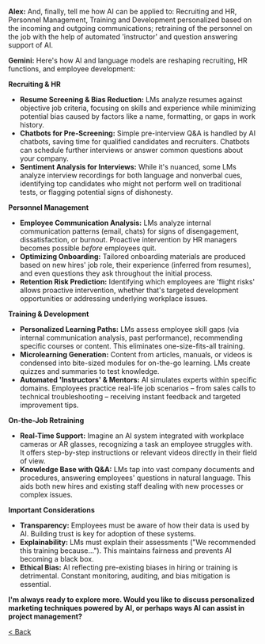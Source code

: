 <b>Alex:</b> And, finally, tell me how AI can be applied to: Recruiting and HR, Personnel Management, Training and Development personalized based on the incoming and outgoing communications; retraining of the personnel on the job with the help of automated 'instructor' and question answering support of AI.

<b>Gemini:</b> Here's how AI and language models are reshaping recruiting, HR functions, and employee development:

**Recruiting & HR**

* **Resume Screening & Bias Reduction:** LMs analyze resumes against objective job criteria, focusing on skills and experience while minimizing potential bias caused by factors like a name, formatting, or gaps in work history.
* **Chatbots for Pre-Screening:** Simple pre-interview Q&A is handled by AI chatbots, saving time for qualified candidates and recruiters. Chatbots can schedule further interviews or answer common questions about your company.
* **Sentiment Analysis for Interviews:** While it's nuanced, some LMs analyze interview recordings for both language and nonverbal cues, identifying top candidates who might not perform well on traditional tests, or flagging potential signs of dishonesty.

**Personnel Management**

* **Employee Communication Analysis:** LMs analyze internal communication patterns (email, chats) for signs of disengagement, dissatisfaction, or burnout. Proactive intervention by HR managers becomes possible *before* employees quit.
* **Optimizing Onboarding:** Tailored onboarding materials are produced based on new hires' job role, their experience (inferred from resumes), and even questions they ask throughout the initial process.
* **Retention Risk Prediction:** Identifying which employees are 'flight risks' allows proactive intervention, whether that's targeted development opportunities or addressing underlying workplace issues.

**Training & Development**

* **Personalized Learning Paths:**  LMs assess employee skill gaps (via internal communication analysis, past performance), recommending specific courses or content. This eliminates one-size-fits-all training.
* **Microlearning Generation:** Content from articles, manuals, or videos is condensed into bite-sized modules for on-the-go learning. LMs create quizzes and summaries to test knowledge.
* **Automated 'Instructors' & Mentors:** AI simulates experts within specific domains. Employees practice real-life job scenarios – from sales calls to technical troubleshooting – receiving instant feedback and targeted improvement tips.

**On-the-Job Retraining**

* **Real-Time Support:**  Imagine an AI system integrated with workplace cameras or AR glasses, recognizing a task  an employee  struggles with. It offers step-by-step instructions or relevant videos directly in their field of view.
* **Knowledge Base with Q&A:** LMs tap into vast company documents and procedures, answering employees' questions in natural language. This aids both new hires and existing staff dealing with new processes or complex issues.

**Important Considerations**

* **Transparency:** Employees must be aware of how their data is used by AI. Building trust is key for adoption of these systems.
* **Explainability:** LMs must explain their assessments ("We recommended this training because..."). This maintains fairness and prevents AI becoming a black box.
* **Ethical Bias:** AI reflecting pre-existing biases in hiring or training is  detrimental. Constant monitoring, auditing, and bias mitigation is essential.

**I'm always ready to explore more. Would you like to discuss  personalized marketing techniques  powered by AI, or perhaps ways AI can assist in project management?** 

[< Back](https://github.com/ai-dialogue-facilitator/how-can-ai-help-business/tree/main/gemini)
